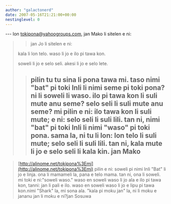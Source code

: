 ```yaml
---
author: "galactonerd"
date: 2007-05-16T21:21:00+00:00
nestinglevel: 0
---
```

\---
 lon [tokipona@yahoogroups.com](mailto://tokipona@yahoogroups.com), jan Mako li sitelen e ni:
>> jan Jo li sitelen e ni:
>> 
> kala li lon telo. waso li jo e ilo pi tawa kon.
> 
> soweli li jo e selo seli. akesi li jo e selo lete.
>> pilin tu tu sina li pona tawa mi.
>> taso nimi "bat" pi toki Inli li nimi seme pi toki pona? ni li soweli
> li waso. ilo pi tawa kon li suli mute anu seme? selo seli li suli
> mute anu seme? mi pilin e ni: ilo tawa kon li suli mute; e ni: selo
> seli li suli lili. tan ni, nimi "bat" pi toki Inli li nimi "waso" pi
> toki pona. sama la, ni tu li lon: lon telo li suli mute; selo seli li
> suli lili. tan ni, kala mute li jo e selo seli li kala kin.
>> jan Mako
>> --

> [http://alinome.net/tokipona%3Emi](http://alinome.net/tokipona%3Emi) pilin e ni: soweli pi nimi Inli "Bat" li jo e linja. ona li mamameli la, pana e telo mama. tan ni, ona li soweli. mi toki e ni:"soweli waso." waso en soweli waso li jo ala e ilo pi tawa kon, tanni: jan li pali e ilo. waso en soweli waso li jo e lipu pi tawa kon.nimi "Shark" la, mi sona ala. "kala pi moku jan" la, ni li moku e jananu jan li moku e ni?jan Sosuwa